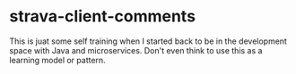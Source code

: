 # strava-client-comments
This is juat some self training when I started back to be in the development space with Java and microservices.
Don't even think to use this as a learning model or pattern. 
